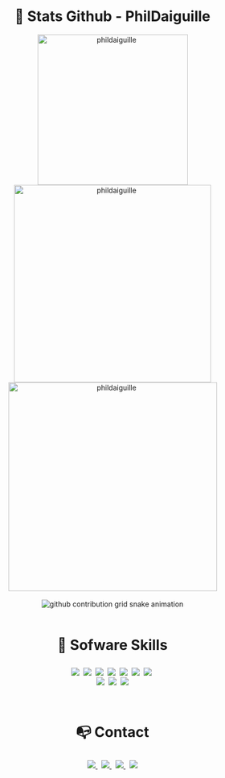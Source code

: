 <div align="center">

# 🦉 Stats Github - PhilDaiguille 
	
<img width="299px" align="center" src="https://github-readme-stats.vercel.app/api/top-langs/?username=PhilDaiguille&layout=compact&theme=dark&hide=HTML,Hack,CSS" alt="phildaiguille" />
<img width="392px" align="center" src="https://github-readme-stats.vercel.app/api?username=PhilDaiguille&show_icons=true&layout=compact&theme=dark" alt="phildaiguille" />
<img width="415px" align="center" src="https://github-readme-streak-stats.herokuapp.com/?user=phildaiguille&theme=dark" alt="phildaiguille" />

	
</div>
<br>
<div align="center">
  <source media="(prefers-color-scheme: dark)" srcset="https://raw.githubusercontent.com/PhilDaiguille/Portfolio_PhilDaiguille/master/assets/github-user-contribution.svg">
  <source media="(prefers-color-scheme: light)" srcset="https://raw.githubusercontent.com/PhilDaiguille/Portfolio_PhilDaiguille/master/assets/github-user-contribution.svg">
  <img alt="github contribution grid snake animation" src="https://raw.githubusercontent.com/PhilDaiguille/Portfolio_PhilDaiguille/master/assets/github-user-contribution.svg">
</div>
<br>

# <p align=center><span>🌿 Sofware Skills</span></p>

<p align=center>
  <img src="https://img.shields.io/badge/-VS%20Code-blue?label=%20&logo=Visual%20Studio%20Code&labelColor=222222&logoColor=31A4F1&style=for-the-badge&logoWidth=30">&nbsp;
  <img src="https://img.shields.io/badge/-Java-FF9300?label=%20&logo=Java&labelColor=222222&logoColor=FFFFFF&style=for-the-badge&logoWidth=30">&nbsp;
  <img src="https://img.shields.io/badge/-Python-3498db?label=%20&logo=Python&labelColor=222222&logoColor=FFFFFF&style=for-the-badge&logoWidth=30">&nbsp;
  <img src="https://img.shields.io/badge/-HTML5-e74c3c?label=%20&logo=HTML5&labelColor=222222&logoColor=FFFFFF&style=for-the-badge&logoWidth=30">&nbsp;
  <img src="https://img.shields.io/badge/-CSS3-3498db?label=%20&logo=CSS3&labelColor=222222&logoColor=FFFFFF&style=for-the-badge&logoWidth=30">&nbsp;
  <img src="https://img.shields.io/badge/-Javascript-f1c40f?label=%20&logo=Javascript&labelColor=222222&style=for-the-badge&logoWidth=30">&nbsp;
  <img src="https://img.shields.io/badge/-PHP-2980b9?label=%20&logo=PHP&labelColor=222222&logoColor=FFFFFF&style=for-the-badge&logoWidth=30">&nbsp;
  <br>
  <img src="https://img.shields.io/badge/-Windows-0078D6?label=%20&logo=Windows&labelColor=222222&logoColor=0078D6&style=for-the-badge&logoWidth=30">&nbsp;
  <img src="https://img.shields.io/badge/-Linux-0078D6?label=%20&logo=Linux&labelColor=222222&logoColor=FFFFFF&style=for-the-badge&logoWidth=30">&nbsp;
  <img src="https://img.shields.io/badge/-GitHub-24292E?label=%20&logo=GitHUb&labelColor=222222&logoColor=FFFFFF&style=for-the-badge&logoWidth=30">
</p>

<br>

# <p align="center"><span>📭 Contact</span></p>

<p align="center">
	<a href="https://www.linkedin.com/in/philippe-delente-7117a6203/">
		<img src="https://img.shields.io/badge/-LINKEDIN-0077B5?style=for-the-badge&logo=linkedin&logoColor=white">
	</a>
	<span>&nbsp;</span>
	<a href="mailto:philippe.delente@gmail.com">
		<img src="https://img.shields.io/badge/-GMAIL-D14836?style=for-the-badge&logo=gmail&logoColor=white">
	</a>
	<span>&nbsp;</span>
	<a href="https://twitter.com/Phildattente">
		<img src="https://img.shields.io/badge/Twitter-1DA1F2?style=for-the-badge&logo=twitter&logoColor=white">
	</a>
	<span>&nbsp;</span>
	<a href="https://phildaiguille.github.io/Portfolio_PhilDaiguille/">
		<img src="https://img.shields.io/badge/-PhilDaiguille.COM-34495e?style=for-the-badge&logo=react&logoColor=white">
	</a>
</p>

<br>
